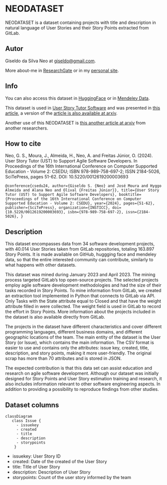 # NEODATASET
NEODATASET is a dataset containing projects with title and description in natural language of User Stories and their Story Points extracted from GitLab.

## Autor
Giseldo da Silva Neo at giseldo@gmail.com. 

More about-me in [ResearchGate](https://www.researchgate.net/profile/Giseldo-Neo) or in my [personal site](http://giseldo.github.io).

## Info
You can also access this dataset in [HuggingFace](https://huggingface.co/datasets/giseldo/neodataset) or in [Mendeley Data](https://data.mendeley.com/datasets/skk2wn9j86/1).

This dataset is used in [User Story Tutor Software](https://github.com/giseldo/userstory) and was presented in [this article](https://www.scitepress.org/PublicationsDetail.aspx?ID=PpuYOsDviJ4=&t=1), a version of the [article is also available at arxiv](https://arxiv.org/abs/2406.16259).

Another use of this NEODATASET is [this another article at arxiv](https://arxiv.org/abs/2503.13279) from another researchers.

## How to cite

Neo, G. S., Moura, J., Almeida, H., Neo, A. and Freitas Júnior, O. (2024). User Story Tutor (UST) to Support Agile Software Developers. In Proceedings of the 16th International Conference on Computer Supported Education - Volume 2: CSEDU; ISBN 978-989-758-697-2; ISSN 2184-5026, SciTePress, pages 51-62. DOI: 10.5220/0012619200003693

`
@conference{csedu24,
author={Giseldo S. {Neo} and José Moura and Hyggo Almeida and Alana Neo and Olival {Freitas Júnior}},
title={User Story Tutor (UST) to Support Agile Software Developers},
booktitle={Proceedings of the 16th International Conference on Computer Supported Education - Volume 2: CSEDU},
year={2024},
pages={51-62},
publisher={SciTePress},
organization={INSTICC},
doi={10.5220/0012619200003693},
isbn={978-989-758-697-2},
issn={2184-5026},
}
`

## Description
This dataset encompasses data from 34 software development projects, with 40.014 User Stories taken from GitLab repositories, totaling 163.897 Story Points. It is made available on GitHub, huggging face and mendeley data, so that the entire interested community can contribute, similarly to what happens with other datasets.

This dataset was mined during January 2023 and April 2023. The mining process targeted GitLab’s top open-source projects. The selected projects employ agile software development methodologies and had the size of their tasks recorded in Story Points. To mine information from GitLab, we created an extraction tool implemented in Python that connects to GitLab via API. Only Tasks with the State attribute equal to Closed and that have the weight attribute filled in were collected. The weight field is used in GitLab to record the effort in Story Points. More information about the projects included in the dataset is also available directly from GitLab. 

The projects in the dataset have different characteristics and cover different programming languages, different business domains, and different geographic locations of the team. The main entity of the dataset is the User Story (or Issue), which contains the main information. The CSV format is easier to use and contains only the attributes: issue key, created, title, description, and story points, making it more user-friendly. The original scrap has more than 70 attributes and is stored in JSON. 

The expected contribution is that this data set can assist education and research on agile software development. Although our dataset was initially designed for Story Points and User Story estimation training and research, it also includes information relevant to other software engineering aspects. In addition to providing a possibility to reproduce findings from other studies.

## Dataset columns

```mermaid
classDiagram
   class Issue {
     - issuekey
     - created
     - title 
     - description 
     - storypoints
    }
```

- issuekey: User Story ID
- created: Date of the created of the User Story
- title: Title of User Story
- description: Description of User Story
- storypoints: Count of the user story informed by the team

